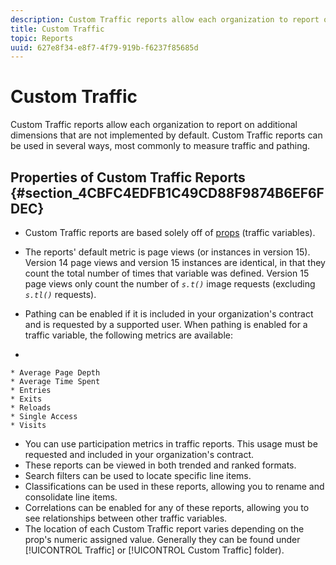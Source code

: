 ```yaml
---
description: Custom Traffic reports allow each organization to report on additional dimensions that are not implemented by default. Custom Traffic reports can be used in several ways, most commonly to measure traffic and pathing.
title: Custom Traffic
topic: Reports
uuid: 627e8f34-e8f7-4f79-919b-f6237f85685d
---
```


# Custom Traffic

Custom Traffic reports allow each organization to report on additional dimensions that are not implemented by default. Custom Traffic reports can be used in several ways, most commonly to measure traffic and pathing.

## Properties of Custom Traffic Reports {#section_4CBFC4EDFB1C49CD88F9874B6EF6FDEC}

* Custom Traffic reports are based solely off of [props](https://marketing.adobe.com/resources/help/en_US/sc/implement/c_propn.html) (traffic variables).
* The reports' default metric is page views (or instances in version 15). Version 14 page views and version 15 instances are identical, in that they count the total number of times that variable was defined. Version 15 page views only count the number of *`s.t()`* image requests (excluding *`s.tl()`* requests).

* Pathing can be enabled if it is included in your organization's contract and is requested by a supported user. When pathing is enabled for a traffic variable, the following metrics are available: 
*

    * Average Page Depth 
    * Average Time Spent 
    * Entries 
    * Exits 
    * Reloads 
    * Single Access 
    * Visits

* You can use participation metrics in traffic reports. This usage must be requested and included in your organization's contract.
* These reports can be viewed in both trended and ranked formats.
* Search filters can be used to locate specific line items.
* Classifications can be used in these reports, allowing you to rename and consolidate line items.
* Correlations can be enabled for any of these reports, allowing you to see relationships between other traffic variables.
* The location of each Custom Traffic report varies depending on the prop's numeric assigned value. Generally they can be found under [!UICONTROL Traffic] or [!UICONTROL Custom Traffic] folder).

